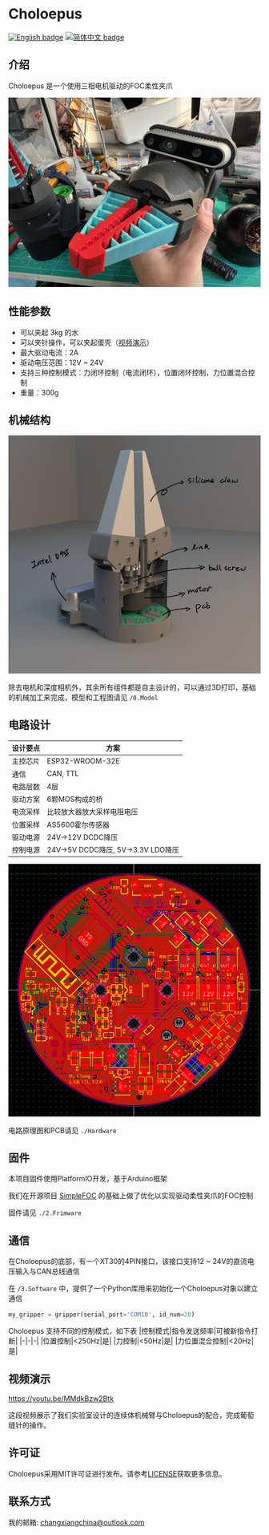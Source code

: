 # Choloepus
[![English badge](https://img.shields.io/badge/%E8%8B%B1%E6%96%87-English-blue)](./README.md)
[![简体中文 badge](https://img.shields.io/badge/%E7%AE%80%E4%BD%93%E4%B8%AD%E6%96%87-Simplified%20Chinese-green)](./README-zh_cn.md)

## 介绍
Choloepus 是一个使用三相电机驱动的FOC柔性夹爪

![](4.Docs/Image/machine.jpg)

## 性能参数

- 可以夹起 3kg 的水
- 可以夹针操作，可以夹起蛋壳（[视频演示](https://youtu.be/MMdkBzw2Btk)）
- 最大驱动电流：2A
- 驱动电压范围：12V ~ 24V
- 支持三种控制模式：力闭环控制（电流闭环），位置闭环控制，力位置混合控制
- 重量：300g

## 机械结构

![](4.Docs/Image/machine_struct.jpg)

除去电机和深度相机外，其余所有组件都是自主设计的，可以通过3D打印，基础的机械加工来完成，模型和工程图请见 `/0.Model`

## 电路设计

|  设计要点   | 方案  |
|  ----  | ----  |
| 主控芯片  | ESP32-WROOM-32E |
| 通信  | CAN, TTL |
| 电路层数  | 4层 |
| 驱动方案  | 6颗MOS构成的桥 |
| 电流采样  | 比较放大器放大采样电阻电压 |
| 位置采样  | AS5600霍尔传感器 |
| 驱动电源  | 24V->12V DCDC降压 |
| 控制电源  | 24V->5V DCDC降压, 5V->3.3V LDO降压 |

![PCB](./4.Docs/Image/layout.png)

电路原理图和PCB请见 `./Hardware`

## 固件

本项目固件使用PlatformIO开发，基于Arduino框架

我们在开源项目 [SimpleFOC](https://github.com/simplefoc/Arduino-FOC-drivers) 的基础上做了优化以实现驱动柔性夹爪的FOC控制

固件请见 `./2.Frimware`

## 通信

在Choloepus的底部，有一个XT30的4PIN接口，该接口支持12 ~ 24V的直流电压输入与CAN总线通信

在 `/3.Software` 中，提供了一个Python库用来初始化一个Choloepus对象以建立通信

```python
my_gripper = gripper(serial_port='COM10', id_num=20)
```

Choloepus 支持不同的控制模式，如下表
|控制模式|指令发送频率|可被新指令打断|
|-|-|-|
|位置控制|<250Hz|是|
|力控制|<50Hz|是|
|力位置混合控制|<20Hz|是|

## 视频演示
https://youtu.be/MMdkBzw2Btk

这段视频展示了我们实验室设计的连续体机械臂与Choloepus的配合，完成葡萄缝针的操作。

## 许可证

Choloepus采用MIT许可证进行发布。请参考[LICENSE](https://github.com/CassiusXiang/Choloepus/blob/main/LICENSE)获取更多信息。

## 联系方式

我的邮箱: changxiangchina@outlook.com
